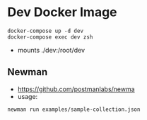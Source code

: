 

# Dev Docker Image

```
docker-compose up -d dev
docker-compose exec dev zsh
```

* mounts ./dev:/root/dev

## Newman

* https://github.com/postmanlabs/newma
* usage:
```
newman run examples/sample-collection.json
```